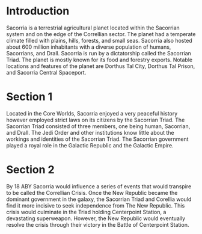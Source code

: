 # Introduction
Sacorria is a terrestrial agricultural planet located within the Sacorrian system and on the edge of the Correllian sector.
The planet had a temperate climate filled with plains, hills, forests, and small seas.
Sacorria also hosted about 600 million inhabitants with a diverse population of humans, Sacorrians, and Drall.
Sacorria is run by a dictatorship called the Sacorrian Triad.
The planet is mostly known for its food and forestry exports.
Notable locations and features of the planet are Dorthus Tal City, Dorthus Tal Prison, and Sacorria Central Spaceport.

# Section 1
Located in the Core Worlds, Sacorria enjoyed a very peaceful history however employed strict laws on its citizens by the Sacorrian Triad.
The Sacorrian Triad consisted of three members, one being human, Sacorrian, and Drall.
The Jedi Order and other institutions know little about the workings and identities of the Sacorrian Triad.
The Sacorrian government played a royal role in the Galactic Republic and the Galactic Empire.



# Section 2
By 18 ABY Sacorria would influence a series of events that would transpire to be called the Correllian Crisis.
Once the New Republic became the dominant government in the galaxy, the Sacorrian Triad and Corellia would find it more incisive to seek independence from The New Republic.
This crisis would culminate in the Triad holding Centerpoint Station, a devastating superweapon.
However, the New Republic would eventually resolve the crisis through their victory in the Battle of Centerpoint Station.